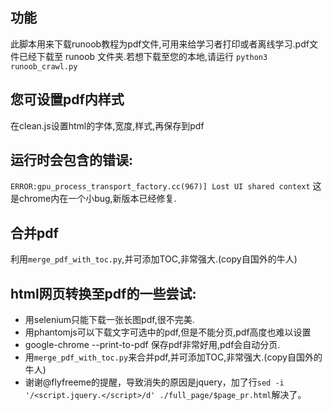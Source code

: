## 功能
此脚本用来下载runoob教程为pdf文件,可用来给学习者打印或者离线学习.pdf文件已经下载至 runoob 文件夹.若想下载至您的本地,请运行
  `python3 runoob_crawl.py`

## 您可设置pdf内样式
   在clean.js设置html的字体,宽度,样式,再保存到pdf
   
## 运行时会包含的错误:
   `ERROR:gpu_process_transport_factory.cc(967)] Lost UI shared context`
   这是chrome内在一个小bug,新版本已经修复.

## 合并pdf
   利用`merge_pdf_with_toc.py`,并可添加TOC,非常强大.(copy自国外的牛人)



## html网页转换至pdf的一些尝试:
   - 用selenium只能下载一张长图pdf,很不完美.
   - 用phantomjs可以下载文字可选中的pdf,但是不能分页,pdf高度也难以设置
   - google-chrome --print-to-pdf 保存pdf非常好用,pdf会自动分页.
   - 用`merge_pdf_with_toc.py`来合并pdf,并可添加TOC,非常强大.(copy自国外的牛人)
   - 谢谢@flyfreeme的提醒，导致消失的原因是jquery，加了行`sed -i '/<script.jquery.</script>/d' ./full_page/$page_pr.html`解决了。




